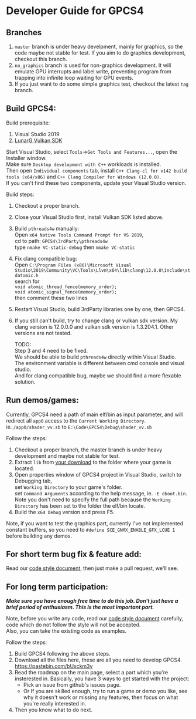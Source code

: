 # Developer Guide for GPCS4

## Branches
1. `master` branch is under heavy develpment, mainly for graphics, so the code maybe not stable for test. If you aim to do graphics development, checkout this branch.
2. `no_graphics` branch is used for non-graphics development. It will emulate GPU interrupts and label write, preventing program from trapping into infinite loop waiting for GPU events.
3. If you just want to do some simple graphics test, checkout the latest `tag` branch.

## Build GPCS4:
Build prerequisite:

1. Visual Studio 2019  
2. [LunarG Vulkan SDK](https://vulkan.lunarg.com/)

Start Visual Studio, select `Tools`->`Get Tools and Features...`, open the Installer window.  
Make sure `Desktop development with C++` workloads is installed.  
Then open `Individual components` tab, install `C++ Clang-cl for v142 build tools (x64/x86)` and `C++ Clang Compiler for Windows (12.0.0)`.  
If you can't find these two components, update your Visual Studio version.

Build steps:
1. Checkout a proper branch.
2. Close your Visual Studio first, install Vulkan SDK listed above.
3. Build `pthreads4w` manually:  
   Open `x64 Native Tools Command Prompt for VS 2019`,  
   cd to path: `GPCS4\3rdParty\pthreads4w`  
   type `nmake VC-static-debug` then `nmake VC-static`  
4. Fix clang compatible bug:  
   Open `C:\Program Files (x86)\Microsoft Visual Studio\2019\Community\VC\Tools\Llvm\x64\lib\clang\12.0.0\include\stdatomic.h`  
   search for  
   `void atomic_thread_fence(memory_order);`  
   `void atomic_signal_fence(memory_order);`  
   then comment these two lines
5. Restart Visual Studio, build 3rdParty libraries one by one, then GPCS4.
6. If you still can't build, try to change clang or vulkan sdk version. My clang version is 12.0.0.0 and vulkan sdk version is 1.3.204.1. Other versions are not tested.
   
   TODO:  
   Step 3 and 4 need to be fixed.  
   We should be able to build `pthreads4w` directly within Visual Studio.  
   The environment variable is different between cmd console and visual studio.  
   And for clang compatible bug, maybe we should find a more flexable solution.

## Run demos/games:
Currently, GPCS4 need a path of main elf/bin as input parameter, and will redirect all `app0` access to the `Current Working Directory`.  
ie. `/app0/shader_vv.sb` to `E:\Code\GPCS4\Debug\shader_vv.sb`  

Follow the steps:
1. Checkout a proper branch, the master branch is under heavy development and maybe not stable for test.
2. Extract `lib` from [your download](https://pastebin.com/bUxckm3y) to the folder where your game is located.
3. Open properties window of GPCS4 project in Visual Studio, switch to Debugging tab,  
set `Working Directory` to your game's folder.  
set `Command Arguments` according to the help message, ie. `-E eboot.bin`.   
Note you don't need to specify the full path because the `Working Directory` has been set to the folder the elf/bin locate.
4. Build the `x64 Debug` version and press F5.

Note, if you want to test the graphics part, currently I've not implemented constant buffers, so you need to 
`#define SCE_GNMX_ENABLE_GFX_LCUE 1` before building any demos.

## For short term bug fix & feature add:
Read our [code style document](https://github.com/Inori/GPCS4/blob/master/Doc/CodeStyle.md), then just make a pull request, we'll see.


## For long term participation:

***Make sure you have enough free time to do this job. Don't just have a brief period of enthusiasm. This is the most important part.***

Note, before you write any code, read our [code style document](https://github.com/Inori/GPCS4/blob/master/Doc/CodeStyle.md) carefully, code which do not follow the style will not be accepted.  
Also, you can take the existing code as examples.

Follow the steps:
1. Build GPCS4 following the above steps.
2. Download all the files here, these are all you need to develop GPCS4.  
    https://pastebin.com/bUxckm3y
3. Read the roadmap on the main page, select a part which you're insterested in. Basically, you have 3 ways to get started with the project:  
     - Pick an issue from github's issues page.  
     - Or If you are skilled enough, try to run a game or demo you like, see why it doesn't work or missing any features, then focus on what you're really interested in.  
4. Then you know what to do next.

